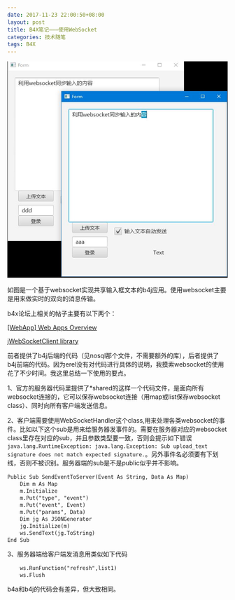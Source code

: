 ```yaml
---
date: 2017-11-23 22:00:50+08:00
layout: post
title: B4X笔记———使用WebSocket
categories: 技术随笔
tags: B4X
---
```



![](/album/websocket.JPG)

如图是一个基于websocket实现共享输入框文本的b4j应用。使用websocket主要是用来做实时的双向的消息传输。

b4x论坛上相关的帖子主要有以下两个：

[[WebApp] Web Apps Overview](https://www.b4x.com/android/forum/threads/webapp-web-apps-overview.39811/)

[jWebSocketClient library](https://www.b4x.com/android/forum/threads/jwebsocketclient-library.40985/#content)

前者提供了b4j后端的代码（见nosql那个文件，不需要额外的库），后者提供了b4j前端的代码。因为erel没有对代码进行具体的说明，我摸索websocket的使用花了不少时间。我这里总结一下使用的要点。

1、官方的服务器代码里提供了*shared的这样一个代码文件，是面向所有websocket连接的，它可以保存websocket连接（用map或list保存websocket class）、同时向所有客户端发送信息。

2、客户端需要使用WebSocketHandler这个class,用来处理各类websocket的事件。比如以下这个sub是用来给服务器发事件的。需要在服务器对应的websocket class里存在对应的sub，并且参数类型要一致，否则会提示如下错误`java.lang.RuntimeException: java.lang.Exception: Sub upload_text signature does not match expected signature.`。另外事件名必须要有下划线，否则不被识别。服务器端的sub是不是public似乎并不影响。

```
Public Sub SendEventToServer(Event As String, Data As Map)
	Dim m As Map
	m.Initialize
	m.Put("type", "event")
	m.Put("event", Event)
	m.Put("params", Data)
	Dim jg As JSONGenerator
	jg.Initialize(m)
	ws.SendText(jg.ToString)
End Sub
```

3、服务器端给客户端发消息用类似如下代码

```
	ws.RunFunction("refresh",list1)
	ws.Flush
```

b4a和b4j的代码会有差异，但大致相同。